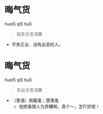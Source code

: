 # 晦气货
huei5 qi5 hu5
> 如东方言词典
- 不务正业、没有出息的人。

# 晦气货
huei5 qi5 hu5
> 东台方言词典
- （詈语）倒霉蛋；堕落鬼
  - 他把事情人为弄糟啊，真个～，怎吖好呢！
